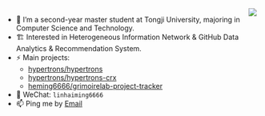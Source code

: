 <img align="right" src="https://github-readme-stats.vercel.app/api?username=heming6666&show_icons=true&theme=dracula&line_height=33" />

- 🌱 I’m a second-year master student at Tongji University, majoring in Computer Science and Technology. 
- 🏗 Interested in Heterogeneous Information Network & GitHub Data Analytics & Recommendation System.
- ⚡ Main projects: 
  - [hypertrons/hypertrons](https://github.com/hypertrons/hypertrons/pulls?q=is%3Apr+author%3Aheming6666)
  - [hypertrons/hypertrons-crx](https://github.com/hypertrons/hypertrons-crx/pulls?q=is%3Apr+author%3Aheming6666)
  - [heming6666/grimoirelab-project-tracker](https://github.com/heming6666/grimoirelab-project-tracker)
- 💬 WeChat: `linhaiming6666`
- 📫 Ping me by [Email](mailto:lhming23@outlook.com)
